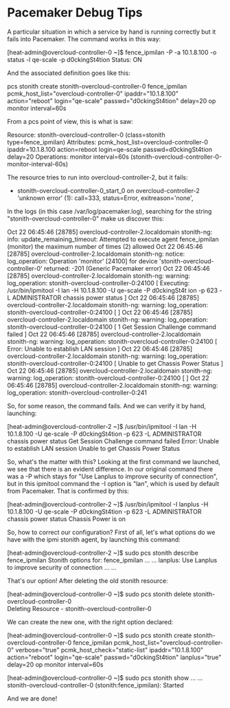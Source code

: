 # Pacemaker Debug Tips

A particular situation in which a service by hand is running correctly but it fails into Pacemaker.
The command works in this way:

[heat-admin@overcloud-controller-0 ~]$ fence_ipmilan -P -a 10.1.8.100 -o status -l qe-scale -p d0ckingSt4tion
Status: ON

And the associated definition goes like this:

pcs stonith create stonith-overcloud-controller-0 fence_ipmilan pcmk_host_list="overcloud-controller-0" ipaddr="10.1.8.100" action="reboot" login="qe-scale" passwd="d0ckingSt4tion" delay=20 op monitor interval=60s

From a pcs point of view, this is what is saw:

 Resource: stonith-overcloud-controller-0 (class=stonith type=fence_ipmilan)
  Attributes: pcmk_host_list=overcloud-controller-0 ipaddr=10.1.8.100 action=reboot login=qe-scale passwd=d0ckingSt4tion delay=20 
  Operations: monitor interval=60s (stonith-overcloud-controller-0-monitor-interval-60s)

The resource tries to run into overcloud-controller-2, but it fails:

* stonith-overcloud-controller-0_start_0 on overcloud-controller-2 'unknown error' (1): call=333, status=Error, exitreason='none',

In the logs (in this case /var/log/pacemaker.log), searching for the string "stonith-overcloud-controller-0" make us discover this:

Oct 22 06:45:46 [28785] overcloud-controller-2.localdomain stonith-ng:     info: update_remaining_timeout:      Attempted to execute agent fence_ipmilan (monitor) the maximum number of times (2) allowed
Oct 22 06:45:46 [28785] overcloud-controller-2.localdomain stonith-ng:   notice: log_operation: Operation 'monitor' [24100] for device 'stonith-overcloud-controller-0' returned: -201 (Generic Pacemaker error)
Oct 22 06:45:46 [28785] overcloud-controller-2.localdomain stonith-ng:  warning: log_operation: stonith-overcloud-controller-0:24100 [ Executing: /usr/bin/ipmitool -I lan -H 10.1.8.100 -U qe-scale -P d0ckingSt4t
ion -p 623 -L ADMINISTRATOR chassis power status ]
Oct 22 06:45:46 [28785] overcloud-controller-2.localdomain stonith-ng:  warning: log_operation: stonith-overcloud-controller-0:24100 [  ]
Oct 22 06:45:46 [28785] overcloud-controller-2.localdomain stonith-ng:  warning: log_operation: stonith-overcloud-controller-0:24100 [ 1  Get Session Challenge command failed ]
Oct 22 06:45:46 [28785] overcloud-controller-2.localdomain stonith-ng:  warning: log_operation: stonith-overcloud-controller-0:24100 [ Error: Unable to establish LAN session ]
Oct 22 06:45:46 [28785] overcloud-controller-2.localdomain stonith-ng:  warning: log_operation: stonith-overcloud-controller-0:24100 [ Unable to get Chassis Power Status ]
Oct 22 06:45:46 [28785] overcloud-controller-2.localdomain stonith-ng:  warning: log_operation: stonith-overcloud-controller-0:24100 [  ]
Oct 22 06:45:46 [28785] overcloud-controller-2.localdomain stonith-ng:  warning: log_operation: stonith-overcloud-controller-0:241

So, for some reason, the command fails. And we can verify it by hand, launching:

[heat-admin@overcloud-controller-2 ~]$ /usr/bin/ipmitool -I lan -H 10.1.8.100 -U qe-scale -P d0ckingSt4tion -p 623 -L ADMINISTRATOR chassis power status
Get Session Challenge command failed
Error: Unable to establish LAN session
Unable to get Chassis Power Status

So, what's the matter with this? Looking at the first command we launched, we see that there is an evident difference. In our original command there was a -P which stays for "Use Lanplus to improve security of connection", but in this ipmitool command the -I option is "lan", which is used by default from Pacemaker.
That is confirmed by this:

[heat-admin@overcloud-controller-2 ~]$ /usr/bin/ipmitool -I lanplus -H 10.1.8.100 -U qe-scale -P d0ckingSt4tion -p 623 -L ADMINISTRATOR chassis power status
Chassis Power is on

So, how to correct our configuration? First of all, let's what options do we have with the ipmi stonith agent, by launching this command:

[heat-admin@overcloud-controller-2 ~]$ sudo pcs stonith describe fence_ipmilan
Stonith options for: fence_ipmilan
...
...
  lanplus: Use Lanplus to improve security of connection
...
...

That's our option! After deleting the old stonith resource:

[heat-admin@overcloud-controller-0 ~]$ sudo pcs stonith delete stonith-overcloud-controller-0                                                                                                                      
Deleting Resource - stonith-overcloud-controller-0

We can create the new one, with the right option declared:

[heat-admin@overcloud-controller-0 ~]$ sudo pcs stonith create stonith-overcloud-controller-0 fence_ipmilan pcmk_host_list="overcloud-controller-0" verbose="true" pcmk_host_check="static-list" ipaddr="10.1.8.100" action="reboot" login="qe-scale" passwd="d0ckingSt4tion" lanplus="true" delay=20 op monitor interval=60s

[heat-admin@overcloud-controller-0 ~]$ sudo pcs stonith show
...
...
 stonith-overcloud-controller-0 (stonith:fence_ipmilan):        Started

And we are done!
